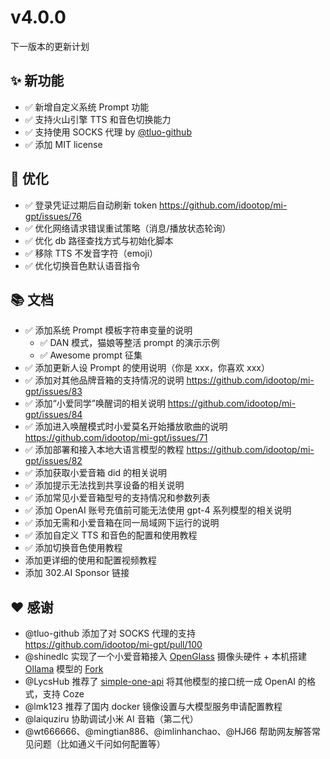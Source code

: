 # v4.0.0

下一版本的更新计划

## ✨ 新功能

- ✅ 新增自定义系统 Prompt 功能
- ✅ 支持火山引擎 TTS 和音色切换能力
- ✅ 支持使用 SOCKS 代理 by [@tluo-github](https://github.com/idootop/mi-gpt/pull/100)
- ✅ 添加 MIT license

## 💪 优化

- ✅ 登录凭证过期后自动刷新 token https://github.com/idootop/mi-gpt/issues/76
- ✅ 优化网络请求错误重试策略（消息/播放状态轮询）
- ✅ 优化 db 路径查找方式与初始化脚本
- ✅ 移除 TTS 不发音字符（emoji）
- ✅ 优化切换音色默认语音指令

## 📚 文档

- ✅ 添加系统 Prompt 模板字符串变量的说明
  - ✅ DAN 模式，猫娘等整活 prompt 的演示示例
  - ✅ Awesome prompt 征集
- ✅ 添加更新人设 Prompt 的使用说明（你是 xxx，你喜欢 xxx）
- ✅ 添加对其他品牌音箱的支持情况的说明 https://github.com/idootop/mi-gpt/issues/83
- ✅ 添加“小爱同学”唤醒词的相关说明 https://github.com/idootop/mi-gpt/issues/84
- ✅ 添加进入唤醒模式时小爱莫名开始播放歌曲的说明 https://github.com/idootop/mi-gpt/issues/71
- ✅ 添加部署和接入本地大语言模型的教程 https://github.com/idootop/mi-gpt/issues/82
- ✅ 添加获取小爱音箱 did 的相关说明
- ✅ 添加提示无法找到共享设备的相关说明
- ✅ 添加常见小爱音箱型号的支持情况和参数列表
- ✅ 添加 OpenAI 账号充值前可能无法使用 gpt-4 系列模型的相关说明
- ✅ 添加无需和小爱音箱在同一局域网下运行的说明
- ✅ 添加自定义 TTS 和音色的配置和使用教程
- ✅ 添加切换音色使用教程
- 添加更详细的使用和配置视频教程
- 添加 302.AI Sponsor 链接

## ❤️ 感谢

- @tluo-github 添加了对 SOCKS 代理的支持 https://github.com/idootop/mi-gpt/pull/100
- @shinedlc 实现了一个小爱音箱接入 [OpenGlass](https://github.com/BasedHardware/OpenGlass) 摄像头硬件 + 本机搭建 [Ollama](https://github.com/ollama/ollama) 模型的 [Fork](https://github.com/shinedlc/mi-gpt)
- @LycsHub 推荐了 [simple-one-api](https://github.com/fruitbars/simple-one-api) 将其他模型的接口统一成 OpenAI 的格式，支持 Coze
- @lmk123 推荐了国内 docker 镜像设置与大模型服务申请配置教程
- @laiquziru 协助调试小米 AI 音箱（第二代）
- @wt666666、@mingtian886、@imlinhanchao、@HJ66 帮助网友解答常见问题（比如通义千问如何配置等）
